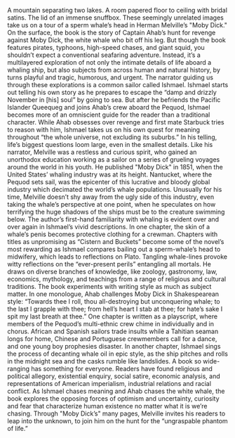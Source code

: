 A mountain separating two lakes. A room papered  floor to ceiling with bridal satins. The lid of an immense snuffbox. These seemingly unrelated images  take us on a tour of a sperm whale’s head in Herman Melville’s "Moby Dick." On the surface, the book is the story of Captain Ahab’s  hunt for revenge against Moby Dick, the white whale who bit off his leg. But though the book features pirates, typhoons, high-speed chases, and giant squid, you shouldn’t expect a conventional  seafaring adventure. Instead, it’s a multilayered exploration  of not only the intimate details of life aboard a whaling ship, but also subjects from across  human and natural history, by turns playful and tragic,  humorous, and urgent. The narrator guiding us through  these explorations is a common sailor called Ishmael. Ishmael starts out telling his own story as he prepares to escape the “damp  and drizzly November in [his] soul” by going to sea. But after he befriends  the Pacific Islander Queequeg and joins Ahab’s crew aboard the Pequod, Ishmael becomes more  of an omniscient guide for the reader than a traditional character. While Ahab obsesses over revenge and first mate Starbuck  tries to reason with him, Ishmael takes us  on his own quest for meaning throughout “the whole universe,  not excluding its suburbs.” In his telling, life’s biggest questions  loom large, even in the smallest details. Like his narrator, Melville  was a restless and curious spirit, who gained an unorthodox education working as a sailor on a series of grueling voyages  around the world in his youth. He published "Moby Dick" in 1851, when the United States’  whaling industry was at its height. Nantucket, where the Pequod sets sail, was the epicenter of this lucrative  and bloody global industry which decimated the world’s  whale populations. Unusually for his time, Melville doesn’t shy away  from the ugly side of this industry, even taking the whale’s perspective  at one point, when he speculates on how terrifying  the huge shadows of the ships must be to the creature swimming below. The author’s first-hand familiarity  with whaling is evident over and over again in Ishmael’s vivid descriptions. In one chapter,  the skin of a whale’s penis becomes protective clothing  for a crewman. Chapters with titles as unpromising  as “Cistern and Buckets” become some of the novel’s  most rewarding as Ishmael compares bailing out  a sperm-whale’s head to midwifery, which leads to reflections on Plato. Tangling whale-lines provoke  witty reflections on the “ever-present perils”  entangling all mortals. He draws on diverse branches of knowledge, like zoology, gastronomy, law, economics, mythology, and teachings from a range  of religious and cultural traditions. The book experiments with writing style  as much as subject matter. In one monologue, Ahab challenges  Moby Dick in Shakespearean style: “Towards thee I roll, thou all-destroying  but unconquering whale; to the last I grapple with thee;  from hell’s heart I stab at thee; for hate’s sake I spit  my last breath at thee.” One chapter is written as a playscript, where members of the Pequod’s multi-ethnic crew chime in individually and in chorus. African and Spanish sailors trade insults  while a Tahitian seaman longs for home, Chinese and Portuguese crewmembers  call for a dance, and one young boy prophesies disaster. In another chapter, Ishmael sings the process  of decanting whale oil in epic style, as the ship pitches and rolls  in the midnight sea and the casks rumble like landslides. A book so wide-ranging  has something for everyone. Readers have found  religious and political allegory, existential enquiry,  social satire, economic analysis, and representations  of American imperialism, industrial relations and racial conflict. As Ishmael chases meaning  and Ahab chases the white whale, the book explores the opposing forces  of optimism and uncertainty, curiosity and fear that characterize  human existence no matter what it is we’re chasing. Through "Moby Dick’s" many pages, Melville invites his readers  to leap into the unknown, to join him on the hunt  for the “ungraspable phantom of life.” 